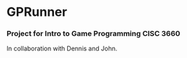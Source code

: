 # GPRunner
### Project for Intro to Game Programming CISC 3660
In collaboration with Dennis and John.